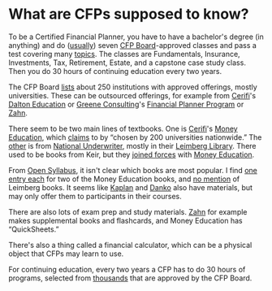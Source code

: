 # What are CFPs supposed to know?

To be a Certified Financial Planner, you have to have a bachelor's
degree (in anything) and do ([usually][]) seven [CFP Board][]-approved
classes and pass a test covering many [topics][]. The classes are
Fundamentals, Insurance, Investments, Tax, Retirement, Estate, and a
capstone case study class. Then you do 30 hours of continuing
education every two years.

[usually]: https://www.cfp.net/get-certified/certification-process/education-requirement/certification-coursework-requirement/accelerated-path
[CFP Board]: https://www.cfp.net/
[topics]: https://www.cfp.net/get-certified/certification-process/education-requirement/certification-coursework-requirement/what-youll-learn


The CFP Board [lists][] about 250 institutions with approved
offerings, mostly universities. These can be outsourced offerings, for
example from [Cerifi][]'s [Dalton Education][] or
[Greene Consulting][]'s [Financial Planner Program][] or [Zahn][].

[lists]: https://www.cfp.net/get-certified/certification-process/education-requirement/certification-coursework-requirement/find-an-education-program/
[Cerifi]: https://cerifi.com/
[Dalton Education]: https://dalton-education.com/university-partnerships
[Greene Consulting]: https://www.greeneconsults.com/
[Financial Planner Program]: https://www.financialplannerprogram.com/#school
[Zahn]: https://www.kenzahn.com/


There seem to be two main lines of textbooks. One is [Cerifi][]'s
[Money Education][], which [claims][] to by “chosen by 200
universities nationwide.” The [other][] is from
[National Underwriter][], mostly in their [Leimberg Library][]. There
used to be books from Keir, but they [joined forces][] with
[Money Education][].

[Money Education]: https://www.money-education.com/
[claims]: https://cerifi.com/our-brands
[other]: https://www.nationalunderwriter.com/series/academic.html
[National Underwriter]: https://www.nationalunderwriter.com/
[Leimberg Library]: https://www.nationalunderwriter.com/series/the-leimberg-library.html
[joined forces]: https://www.keirsuccess.com/products/cfp-certification-products/education-courses/university-textbooks


From [Open Syllabus][], it isn't clear which books are most popular. I
find [one entry each][] for two of the Money Education books, and
[no mention][] of Leimberg books. It seems like [Kaplan][] and
[Danko][] also have materials, but may only offer them to participants
in their courses.

[Open Syllabus]: https://www.opensyllabus.org/
[one entry each]: https://analytics.opensyllabus.org/record/works?syllabus_query=money+education
[no mention]: https://analytics.opensyllabus.org/record/works?syllabus_query=leimberg
[Kaplan]: https://www.cffp.edu/cfp-education
[Danko]: https://www.brettdanko.com/


There are also lots of exam prep and study materials. [Zahn][] for
example makes supplemental books and flashcards, and Money Education
has “QuickSheets.”


There's also a thing called a financial calculator, which can be a
physical object that CFPs may learn to use.


For continuing education, every two years a CFP has to do 30 hours of
programs, selected from [thousands][] that are approved by the CFP
Board.

[thousands]: https://www.cfp.net/career-and-growth/continuing-education/find-a-ce-program
